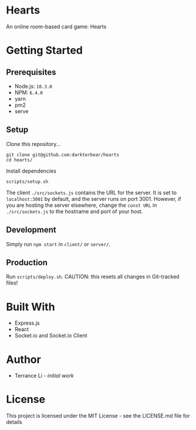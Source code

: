 # Hearts
An online room-based card game: Hearts

# Getting Started

## Prerequisites

- Node.js: `10.3.0`
- NPM: `6.4.0`
- yarn
- pm2
- serve

## Setup

Clone this repository...
```
git clone git@github.com:darkterbear/hearts
cd hearts/
```

Install dependencies
```
scripts/setup.sh
```

The client `./src/sockets.js` contains the URL for the server. It is set to `localhost:3001` by default, and the server runs on port 3001. However, if you are hosting the server elsewhere, change the `const URL` in `./src/sockets.js` to the hostname and port of your host.

## Development
Simply run `npm start` in `client/` or `server/`.

## Production
Run `scripts/deploy.sh`. CAUTION: this resets all changes in Git-tracked files!

# Built With
- Express.js
- React
- Socket.io and Socket.io Client

# Author
- Terrance Li - _initial work_

# License
This project is licensed under the MIT License - see the LICENSE.md file for details
